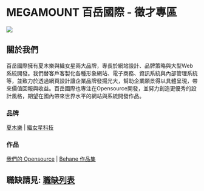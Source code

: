 # MEGAMOUNT 百岳國際 - 徵才專區

![](https://avatars2.githubusercontent.com/u/17608213?s=150)

## 關於我們

百岳國際擁有夏⽊樂與織女星兩大品牌，專長於網站設計、品牌策略與大型Web系統開發。我們替客戶客製化各種形象網站、電子商務、資訊系統與內部管理系統等，並致力於透過網頁設計讓企業品牌發揚光大，幫助企業願景得以具體呈現，帶來價值回報與收益。百岳國際也專注在Opensource開發，並努力創造更優秀的設計風格，期望在國內帶來世界水平的網站與系統開發作品。

### 品牌

[夏木樂](https://simular.co/) | [織女星科技](https://lyrasoft.net/)

### 作品

[我們的 Opensource](https://lyrasoft.net/tw/opensource.html) | [Behane 作品集](https://www.behance.net/simular)

## 職缺請見: [職缺列表](https://github.com/lyrasoft/jobs/issues)
